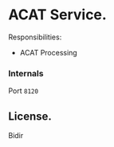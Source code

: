# ACAT Service.

Responsibilities:

- ACAT Processing

### Internals
Port `8120`

## License.

Bidir